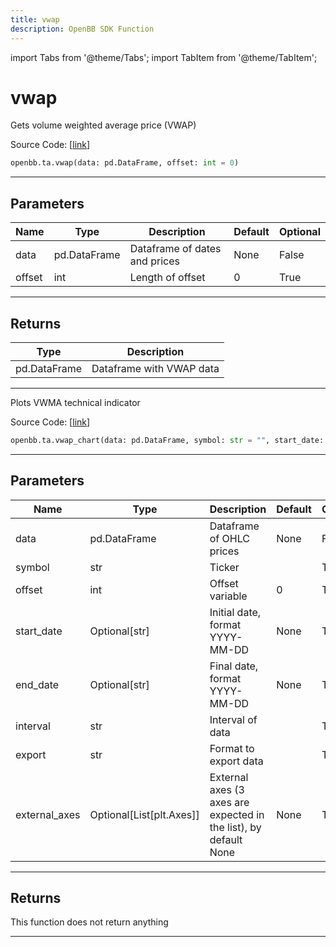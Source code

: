 ```yaml
---
title: vwap
description: OpenBB SDK Function
---
```


import Tabs from '@theme/Tabs';
import TabItem from '@theme/TabItem';

# vwap

<Tabs>
<TabItem value="model" label="Model" default>

Gets volume weighted average price (VWAP)

Source Code: [[link](https://github.com/OpenBB-finance/OpenBBTerminal/tree/main/openbb_terminal/common/technical_analysis/overlap_model.py#L139)]

```python
openbb.ta.vwap(data: pd.DataFrame, offset: int = 0)
```

---

## Parameters

| Name | Type | Description | Default | Optional |
| ---- | ---- | ----------- | ------- | -------- |
| data | pd.DataFrame | Dataframe of dates and prices | None | False |
| offset | int | Length of offset | 0 | True |


---

## Returns

| Type | Description |
| ---- | ----------- |
| pd.DataFrame | Dataframe with VWAP data |
---

</TabItem>
<TabItem value="view" label="Chart">

Plots VWMA technical indicator

Source Code: [[link](https://github.com/OpenBB-finance/OpenBBTerminal/tree/main/openbb_terminal/common/technical_analysis/overlap_view.py#L133)]

```python
openbb.ta.vwap_chart(data: pd.DataFrame, symbol: str = "", start_date: Optional[str] = None, end_date: Optional[str] = None, offset: int = 0, interval: str = "", export: str = "", external_axes: Optional[List[matplotlib.axes._axes.Axes]] = None)
```

---

## Parameters

| Name | Type | Description | Default | Optional |
| ---- | ---- | ----------- | ------- | -------- |
| data | pd.DataFrame | Dataframe of OHLC prices | None | False |
| symbol | str | Ticker |  | True |
| offset | int | Offset variable | 0 | True |
| start_date | Optional[str] | Initial date, format YYYY-MM-DD | None | True |
| end_date | Optional[str] | Final date, format YYYY-MM-DD | None | True |
| interval | str | Interval of data |  | True |
| export | str | Format to export data |  | True |
| external_axes | Optional[List[plt.Axes]] | External axes (3 axes are expected in the list), by default None | None | True |


---

## Returns

This function does not return anything

---

</TabItem>
</Tabs>
